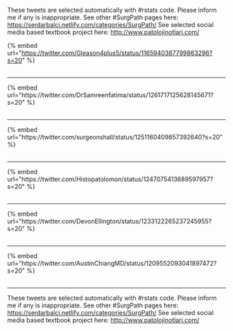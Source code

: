 

These tweets are selected automatically with #rstats code. Please inform me if any is inappropriate.
See other #SurgPath pages here: https://serdarbalci.netlify.com/categories/SurgPath/ 
See selected social media based textbook project here: http://www.patolojinotlari.com/

{% embed url="https://twitter.com/Gleason4plus5/status/1165940387799863296?s=20" %}<br>
<br>
<hr>
{% embed url="https://twitter.com/DrSamreenfatima/status/1261717125628145671?s=20" %}<br>
<br>
<hr>
{% embed url="https://twitter.com/surgeonshall/status/1251160409857392640?s=20" %}<br>
<br>
<hr>
{% embed url="https://twitter.com/Histopatolomon/status/1247075413689597957?s=20" %}<br>
<br>
<hr>
{% embed url="https://twitter.com/DevonEllington/status/1233122265237245955?s=20" %}<br>
<br>
<hr>
{% embed url="https://twitter.com/AustinChiangMD/status/1209552093041897472?s=20" %}<br>
<br>
<hr>


These tweets are selected automatically with #rstats code. Please inform me if any is inappropriate.
See other #SurgPath pages here: https://serdarbalci.netlify.com/categories/SurgPath/ 
See selected social media based textbook project here: http://www.patolojinotlari.com/
